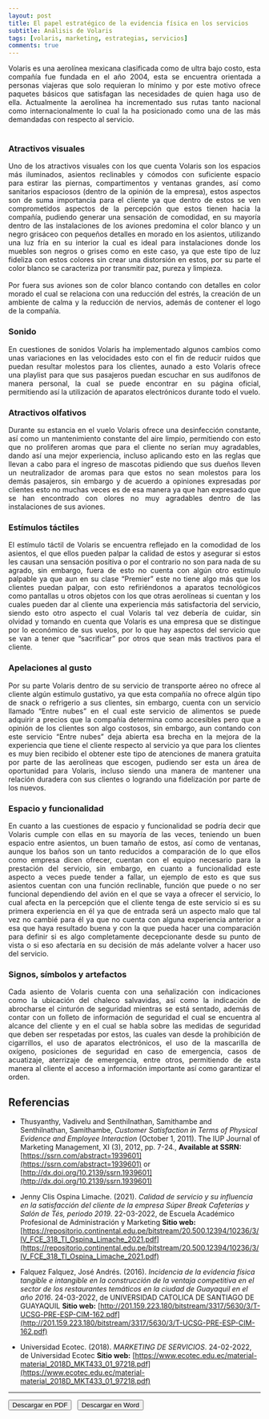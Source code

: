 ```yaml
---
layout: post
title: El papel estratégico de la evidencia física en los servicios 
subtitle: Análisis de Volaris
tags: [volaris, marketing, estrategias, servicios]
comments: true
---
```


<div style="text-align:justify">
Volaris es una aerolínea mexicana clasificada como de ultra bajo costo, esta compañía fue fundada en el año 2004, esta se encuentra orientada a personas viajeras que solo requieran lo mínimo y por este motivo ofrece paquetes básicos que satisfagan las necesidades de quien haga uso de ella. Actualmente la aerolínea ha incrementado sus rutas tanto nacional como internacionalmente lo cual la ha posicionado como una de las más demandadas con respecto al servicio.<br><br>
<h3>Atractivos visuales</h3>
Uno de los atractivos visuales con los que cuenta Volaris son los espacios más iluminados, asientos reclinables y cómodos con suficiente espacio para estirar las piernas, compartimentos y ventanas grandes, así como sanitarios espaciosos (dentro de la opinión de la empresa), estos aspectos son de suma importancia para el cliente ya que dentro de estos se ven comprometidos aspectos de la percepción que estos tienen hacia la compañía, pudiendo generar una sensación de comodidad, en su mayoría dentro de las instalaciones de los aviones predomina el color blanco y un negro grisáceo con pequeños detalles en morado en los asientos, utilizando una luz fría en su interior la cual es ideal para instalaciones donde los muebles son negros o grises como en este caso, ya que este tipo de luz fideliza con estos colores sin crear una distorsión en estos, por su parte el color blanco se caracteriza por transmitir paz, pureza y limpieza. <br><br>
Por fuera sus aviones son de color blanco contando con detalles en color morado el cual se relaciona con una reducción del estrés, la creación de un ambiente de calma y la reducción de nervios, además de contener el logo de la compañía.
<h3>Sonido</h3>
En cuestiones de sonidos Volaris ha implementado algunos cambios como unas variaciones en las velocidades esto con el fin de reducir ruidos que puedan resultar molestos para los clientes, aunado a esto Volaris ofrece una playlist para que sus pasajeros puedan escuchar en sus audífonos de manera personal, la cual se puede encontrar en su página oficial, permitiendo así la utilización de aparatos electrónicos durante todo el vuelo.
<h3>Atractivos olfativos</h3>
Durante su estancia en el vuelo Volaris ofrece una desinfección constante, así como un mantenimiento constante del aire limpio, permitiendo con esto que no proliferen aromas que para el cliente no serían muy agradables, dando así una mejor experiencia, incluso aplicando esto en las reglas que llevan a cabo para el ingreso de mascotas pidiendo que sus dueños lleven un neutralizador de aromas para que estos no sean molestos para los demás pasajeros, sin embargo y de acuerdo a opiniones expresadas por clientes esto no muchas veces es de esa manera ya que han expresado que se han encontrado con olores no muy agradables dentro de las instalaciones de sus aviones.
<h3>Estímulos táctiles</h3>
El estímulo táctil de Volaris se encuentra reflejado en la comodidad de los asientos, el que ellos pueden palpar la calidad de estos y asegurar si estos les causan una sensación positiva o por el contrario no son para nada de su agrado, sin embargo, fuera de esto no cuenta con algún otro estímulo palpable ya que aun en su clase “Premier” este no tiene algo más que los clientes puedan palpar, con esto refiriéndonos a aparatos tecnológicos como pantallas u otros objetos con los que otras aerolíneas si cuentan y los cuales pueden dar al cliente una experiencia más satisfactoria del servicio, siendo esto otro aspecto el cual Volaris tal vez debería de
cuidar, sin olvidad y tomando en cuenta que Volaris es una empresa que se distingue por lo económico de sus vuelos, por lo que hay aspectos del servicio que se van a tener que “sacrificar” por otros que sean más tractivos para el cliente.
<h3>Apelaciones al gusto</h3>
Por su parte Volaris dentro de su servicio de transporte aéreo no ofrece al cliente algún estimulo gustativo, ya que esta compañía no ofrece algún tipo de snack o refrigerio a sus clientes, sin embargo, cuenta con un servicio llamado “Entre nubes” en el cual este servicio de alimentos se puede adquirir a precios que la compañía determina como accesibles pero que a opinión de los clientes son algo costosos, sin embargo, aun contando con este servicio “Entre nubes” deja abierta esa brecha en la mejora de la experiencia que tiene el cliente respecto al servicio ya que para los clientes es muy bien recibido el obtener este tipo de atenciones de manera gratuita por parte de las aerolíneas que escogen, pudiendo ser esta un área de oportunidad para Volaris, incluso siendo una manera de mantener una relación duradera con sus clientes o logrando una fidelización por parte de los nuevos.
<h3>Espacio y funcionalidad</h3>
En cuanto a las cuestiones de espacio y funcionalidad se podría decir que Volaris cumple con ellas en su mayoría de las veces, teniendo un buen espacio entre asientos, un buen tamaño de estos, así como de ventanas, aunque los baños son un tanto reducidos a comparación de lo que ellos como empresa dicen ofrecer, cuentan con el equipo necesario para la prestación del servicio, sin embargo, en cuanto a funcionalidad este aspecto a veces puede tender a fallar, un ejemplo de esto es que sus asientos cuentan con una función reclinable, función que puede o no ser funcional dependiendo del avión en el que se vaya a ofrecer el servicio, lo cual afecta en la percepción que el cliente tenga de este servicio si es su primera experiencia en él ya que de entrada será un aspecto malo que tal vez no cambié para él ya que no cuenta con alguna experiencia anterior a esa que haya resultado buena y con la que pueda hacer una comparación para definir si es algo completamente decepcionante desde su punto de vista o si eso afectaría en su decisión de más adelante volver a hacer uso del servicio.
<h3>Signos, símbolos y artefactos</h3>
Cada asiento de Volaris cuenta con una señalización con indicaciones como la ubicación del chaleco salvavidas, así como la indicación de abrocharse el cinturón de seguridad mientras se está sentado, además de contar con un folleto de información de seguridad el cual se encuentra al alcance del cliente y en el cual se habla sobre las medidas de seguridad que deben ser respetadas por estos, las cuales van desde la prohibición de cigarrillos, el uso de aparatos electrónicos, el uso de la mascarilla de oxígeno, posiciones de seguridad en caso de emergencia, casos de acuatizaje, aterrizaje de emergencia, entre otros, permitiendo de esta manera al cliente el acceso a información importante así como garantizar el orden.
</div>

## Referencias

- Thusyanthy, Vadivelu and Senthilnathan, Samithambe and Senthilnathan, Samithambe, *Customer Satisfaction in Terms of Physical Evidence and Employee Interaction* (October 1, 2011). The IUP Journal of Marketing Management, XI (3), 2012, pp. 7-24., **Available at SSRN:** [https://ssrn.com/abstract=1939601](https://ssrn.com/abstract=1939601) or [http://dx.doi.org/10.2139/ssrn.1939601](http://dx.doi.org/10.2139/ssrn.1939601)

- Jenny Clis Ospina Limache. (2021). *Calidad de servicio y su influencia en la satisfacción del cliente de la empresa Súper Break Cafeterías y Salón de Tés, periodo 2019*. 22-03-2022, de Escuela Académico Profesional de Administración y Marketing **Sitio web:** [https://repositorio.continental.edu.pe/bitstream/20.500.12394/10236/3/IV_FCE_318_TI_Ospina_Limache_2021.pdf](https://repositorio.continental.edu.pe/bitstream/20.500.12394/10236/3/IV_FCE_318_TI_Ospina_Limache_2021.pdf)

- Falquez Falquez, José Andrés. (2016). *Incidencia de la evidencia física tangible e intangible en la construcción de la ventaja competitiva en el sector de los restaurantes temáticos en la ciudad de Guayaquil en el año 2016*. 24-03-2022, de UNIVERSIDAD CATOLICA DE SANTIAGO DE GUAYAQUIL **Sitio web:** [http://201.159.223.180/bitstream/3317/5630/3/T-UCSG-PRE-ESP-CIM-162.pdf](http://201.159.223.180/bitstream/3317/5630/3/T-UCSG-PRE-ESP-CIM-162.pdf)

- Universidad Ecotec. (2018). *MARKETING DE SERVICIOS*. 24-02-2022, de Universidad Ecotec **Sitio web:** [https://www.ecotec.edu.ec/material-material_2018D_MKT433_01_97218.pdf](https://www.ecotec.edu.ec/material-material_2018D_MKT433_01_97218.pdf)

--------------------------------

<button name="PDF" class="btn-adn"> <a style="text-decoration:none; color: inherit" href="https://katherig.github.io/files/Análisis-de-Volaris.pdf">Descargar en PDF</a> </button> &nbsp; <button name="Word" class="btn-adn"> <a style="text-decoration:none; color: inherit" href="https://katherig.github.io/files/Análisis-de-Volaris.docx">Descargar en Word</a> </button>



